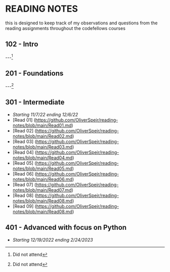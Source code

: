 # READING NOTES
this is designed to keep track of my observations and questions from the reading assignments throughout the codefellows courses
## 102 - Intro
---[^1]
[^1]: Did not attend
## 201 - Foundations
---[^1]
[^1]: Did not attend
## 301 - Intermediate 
- *Starting 11/7/22 ending 12/6/22*
- [Read 01] (https://github.com/OliverSpeir/reading-notes/blob/main/Read01.md)
- [Read 02] (https://github.com/OliverSpeir/reading-notes/blob/main/Read02.md)
- [Read 03] (https://github.com/OliverSpeir/reading-notes/blob/main/Read03.md)
- [Read 04] (https://github.com/OliverSpeir/reading-notes/blob/main/Read04.md)
- [Read 05] (https://github.com/OliverSpeir/reading-notes/blob/main/Read05.md)
- [Read 06] (https://github.com/OliverSpeir/reading-notes/blob/main/Read06.md)
- [Read 07] (https://github.com/OliverSpeir/reading-notes/blob/main/Read07.md)
- [Read 08] (https://github.com/OliverSpeir/reading-notes/blob/main/Read08.md)
- [Read 09] (https://github.com/OliverSpeir/reading-notes/blob/main/Read08.md)
## 401 - Advanced with focus on Python 
 - *Starting 12/19/2022 ending 2/24/2023*
